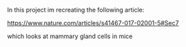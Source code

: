 In this project im recreating the following article: 

https://www.nature.com/articles/s41467-017-02001-5#Sec7

which looks at mammary gland cells in mice
